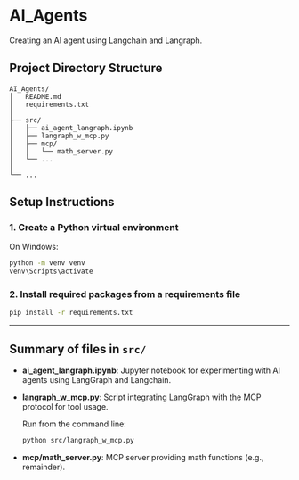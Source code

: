 # AI_Agents

Creating an AI agent using Langchain and Langraph.

## Project Directory Structure

```
AI_Agents/
│   README.md
│   requirements.txt
│
├── src/
│   ├── ai_agent_langraph.ipynb
│   ├── langraph_w_mcp.py
│   ├── mcp/
│   │   └── math_server.py
│   └── ...
│
└── ...
```



## Setup Instructions

### 1. Create a Python virtual environment

On Windows:
```sh
python -m venv venv
venv\Scripts\activate
```

### 2. Install required packages from a requirements file

```sh
pip install -r requirements.txt
```

---

## Summary of files in `src/`

- **ai_agent_langraph.ipynb**: Jupyter notebook for experimenting with AI agents using LangGraph and Langchain.
- **langraph_w_mcp.py**: Script integrating LangGraph with the MCP protocol for tool usage.

    Run from the command line:
    ```sh
    python src/langraph_w_mcp.py
    ```

- **mcp/math_server.py**: MCP server providing math functions (e.g., remainder).







